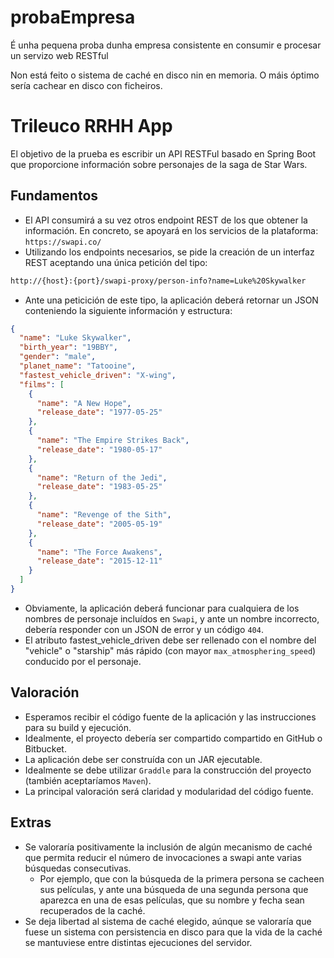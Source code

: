 # probaEmpresa
É unha pequena proba dunha empresa consistente en consumir e procesar un servizo web RESTful

Non está feito o sistema de caché en disco nin en memoria. O máis óptimo sería cachear en disco con ficheiros.

# Trileuco RRHH App

El objetivo de la prueba es escribir un API RESTFul basado en Spring Boot que proporcione información sobre personajes de la saga de Star Wars.

## Fundamentos

* El API consumirá a su vez otros endpoint REST de los que obtener la información. En concreto, se apoyará en los servicios de la plataforma: `https://swapi.co/`
* Utilizando los endpoints necesarios, se pide la creación de un interfaz REST aceptando una única petición del tipo:

```sh
http://{host}:{port}/swapi-proxy/person-info?name=Luke%20Skywalker
```

* Ante una peticición de este tipo, la aplicación deberá retornar un JSON conteniendo la siguiente información y estructura:

```json
{
  "name": "Luke Skywalker",
  "birth_year": "19BBY",
  "gender": "male",
  "planet_name": "Tatooine",
  "fastest_vehicle_driven": "X-wing",
  "films": [
    {
      "name": "A New Hope",
      "release_date": "1977-05-25"
    },
    {
      "name": "The Empire Strikes Back",
      "release_date": "1980-05-17"
    },
    {
      "name": "Return of the Jedi",
      "release_date": "1983-05-25"
    },
    {
      "name": "Revenge of the Sith",
      "release_date": "2005-05-19"
    },
    {
      "name": "The Force Awakens",
      "release_date": "2015-12-11"
    }
  ]
}
```

* Obviamente, la aplicación deberá funcionar para cualquiera de los nombres de personaje incluídos en `Swapi`, y ante un nombre incorrecto, debería responder con un JSON de error y un código `404`.
* El atributo fastest_vehicle_driven debe ser rellenado con el nombre del "vehicle" o "starship" más rápido (con mayor `max_atmosphering_speed`) conducido por el personaje.

## Valoración

* Esperamos recibir el código fuente de la aplicación y las instrucciones para su build y ejecución.
* Idealmente, el proyecto debería ser compartido compartido en GitHub o Bitbucket.
* La aplicación debe ser construída con un JAR ejecutable.
* Idealmente se debe utilizar `Graddle` para la construcción del proyecto (también aceptaríamos `Maven`).
* La principal valoración será claridad y modularidad del código fuente.

## Extras

* Se valoraría positivamente la inclusión de algún mecanismo de caché que permita reducir el número de invocaciones a swapi ante varias búsquedas consecutivas.
  * Por ejemplo, que con la búsqueda de la primera persona se cacheen sus películas, y ante una búsqueda de una segunda persona que aparezca en una de esas películas, que su nombre y fecha sean recuperados de la caché.
* Se deja libertad al sistema de caché elegido, aúnque se valoraría que fuese un sistema con persistencia en disco para que la vida de la caché se mantuviese entre distintas ejecuciones del servidor.

